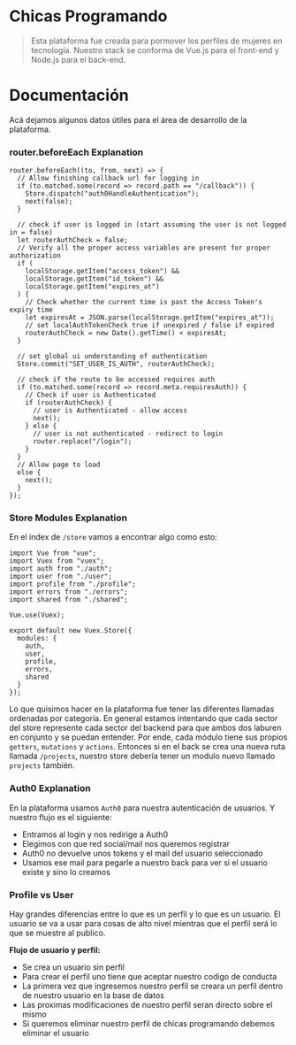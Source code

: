 # Chicas Programando

> Esta plataforma fue creada para pormover los perfiles de mujeres en tecnología. Nuestro stack se conforma de Vue.js para el front-end y Node.js para el back-end.

# Documentación
Acá dejamos algunos datos útiles para el área de desarrollo de la plataforma.

### router.beforeEach Explanation

```
router.beforeEach((to, from, next) => {
  // Allow finishing callback url for logging in
  if (to.matched.some(record => record.path == "/callback")) {
    Store.dispatch("auth0HandleAuthentication");
    next(false);
  }

  // check if user is logged in (start assuming the user is not logged in = false)
  let routerAuthCheck = false;
  // Verify all the proper access variables are present for proper authorization
  if (
    localStorage.getItem("access_token") &&
    localStorage.getItem("id_token") &&
    localStorage.getItem("expires_at")
  ) {
    // Check whether the current time is past the Access Token's expiry time
    let expiresAt = JSON.parse(localStorage.getItem("expires_at"));
    // set localAuthTokenCheck true if unexpired / false if expired
    routerAuthCheck = new Date().getTime() < expiresAt;
  }

  // set global ui understanding of authentication
  Store.commit("SET_USER_IS_AUTH", routerAuthCheck);

  // check if the route to be accessed requires auth
  if (to.matched.some(record => record.meta.requiresAuth)) {
    // Check if user is Authenticated
    if (routerAuthCheck) {
      // user is Authenticated - allow access
      next();
    } else {
      // user is not authenticated - redirect to login
      router.replace("/login");
    }
  }
  // Allow page to load
  else {
    next();
  }
});
```

### Store Modules Explanation
En el index de `/store` vamos a encontrar algo como esto:

```
import Vue from "vue";
import Vuex from "vuex";
import auth from "./auth";
import user from "./user";
import profile from "./profile";
import errors from "./errors";
import shared from "./shared";

Vue.use(Vuex);

export default new Vuex.Store({
  modules: {
    auth,
    user,
    profile,
    errors,
    shared
  }
});
```

Lo que quisimos hacer en la plataforma fue tener las diferentes llamadas ordenadas por categoría. En general estamos intentando que cada sector del store represente cada sector del backend para que ambos dos laburen en conjunto y se puedan entender. Por ende, cada módulo tiene sus propios `getters`, `mutations` y `actions`. Entonces si en el back se crea una nueva ruta llamada `/projects`, nuestro store debería tener un modulo nuevo llamado `projects` también.

### Auth0 Explanation

En la plataforma usamos `Auth0` para nuestra autenticación de usuarios. Y nuestro flujo es el siguiente:

- Entramos al login y nos redirige a Auth0
- Elegimos con que red social/mail nos queremos registrar
- Auth0 no devuelve unos tokens y el mail del usuario seleccionado
- Usamos ese mail para pegarle a nuestro back para ver si el usuario existe y sino lo creamos

### Profile vs User
Hay grandes diferencias entre lo que es un perfil y lo que es un usuario. El usuario se va a usar para cosas de alto nivel mientras que el perfil será lo que se muestre al publico. 

**Flujo de usuario y perfil:**
- Se crea un usuario sin perfil
- Para crear el perfil uno tiene que aceptar nuestro codigo de conducta
- La primera vez que ingresemos nuestro perfil se creara un perfil dentro de nuestro usuario en la base de datos
- Las proximas modificaciones de nuestro perfil seran directo sobre el mismo
- Si queremos eliminar nuestro perfil de chicas programando debemos eliminar el usuario